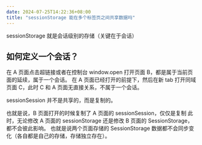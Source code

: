 ```yaml
---
date: 2024-07-25T14:22:36+08:00
title: "sessionStorage 能在多个标签页之间共享数据吗"
---
```


sessionStorage 就是会话级别的存储（关键在于会话）

## 如何定义一个会话？

在 A 页面点击超链接或者在控制台 window.open 打开页面 B，都是属于当前页面的延续，属于一个会话。
在 A 页面已经打开的前提下，然后在新 tab 打开同域页面 C，此时 C 和 A 页面无直接关系，不属于一个会话。

sessionSession 并不是共享的，而是复制的。

也就是说，B 页面打开的时候复制了 A 页面的 sessionSession，仅仅是复制
此时，无论修改 A 页面的 sessionStorage 还是修改 B 页面的 SessionStorage，都不会彼此影响。
也就是说两个页面存储的 SessionStorage 数据都不会同步变化（各自都是自己的存储，存储独立存在）。
